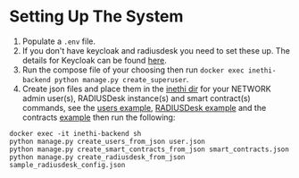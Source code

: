 # Setting Up The System

1. Populate a `.env` file.
2. If you don't have keycloak and radiusdesk you need to set these up. The details for Keycloak can be found [here](./keycloak/README.md).
3. Run the compose file of your choosing then run `docker exec inethi-backend python manage.py create_superuser`.
4. Create json files and place them in the [inethi dir](../inethi/) for your NETWORK admin user(s), RADIUSDesk instance(s) and smart contract(s) commands, see the [users example](./examples/users.json), [RADIUSDesk example](./examples/sample_radiusdesk_config.json) and the contracts [example](./examples/smart_contracts.json) then run the following:

```
docker exec -it inethi-backend sh
python manage.py create_users_from_json user.json
python manage.py create_smart_contracts_from_json smart_contracts.json
python manage.py create_radiusdesk_from_json sample_radiusdesk_config.json
```
